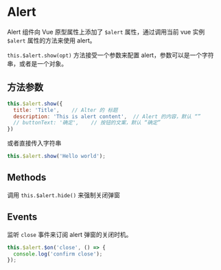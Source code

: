 # Alert

Alert 组件向 Vue 原型属性上添加了 `$alert` 属性，通过调用当前 vue 实例 `$alert` 属性的方法来使用 alert。

`this.$alert.show(opt)` 方法接受一个参数来配置 alert，参数可以是一个字符串，或者是一个对象。

## 方法参数

```js
this.$alert.show({
  title: 'Title',    // Alter 的 标题
  description: 'This is alert content',  // Alert 的内容，默认 “”
  // buttonText: '确定',    // 按钮的文案，默认 “确定”
})
```

或者直接传入字符串
```js
this.$alert.show('Hello world');
```

## Methods

调用 `this.$alert.hide()` 来强制关闭弹窗

## Events

监听 `close` 事件来订阅 alert 弹窗的关闭时机。

```js
this.$alert.$on('close', () => {
  console.log('confirm close');
});
```
